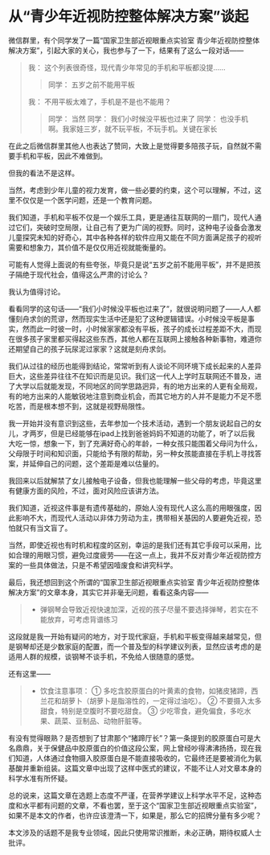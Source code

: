 # 从“青少年近视防控整体解决方案”谈起

微信群里，有个同学发了一篇“国家卫生部近视眼重点实验室 青少年近视防控整体解决方案”，引起大家的关心，我也参与了一下，结果有了这么一段对话——

> 我： 这个列表很奇怪，现代青少年常见的手机和平板都没提......
> > 同学： 五岁之前不能用平板
>
> 我： 不用平板太难了，手机是不是也不能用？
> > 同学： 当然
> > 同学： 我们小时候没平板也过来了
> > 同学： 也没手机啊。我家娃三岁，就不玩平板，不玩手机。关键在家长

在此之后微信群里其他人也表达了赞同，大致上是觉得要多陪孩子玩，自然就不需要手机和平板，因此不难做到。

但我的看法不是这样。

当然，考虑到少年儿童的视力发育，做一些必要的约束，这个可以理解，不过，这里不仅仅是一个医学问题，还是一个教育问题。

我们知道，手机和平板不仅是一个娱乐工具，更是通往互联网的一扇门，现代人通过它们，突破时空局限，让自己有了更为广阔的视野。同时，这种电子设备会激发儿童探究未知的好奇心，其中各种各样的软件应用又能在不同方面满足孩子的视听需要和想象力，其价值不是仅仅用近视就能衡量的。

可能有人觉得上面说的有些夸张，毕竟只是说“五岁之前不能用平板”，并不是把孩子隔绝于现代社会，值得这么严肃的讨论么？

我认为值得讨论。

看看同学的这句话——“我们小时候没平板也过来了”，就很说明问题了——人人都懂刻舟求剑的荒谬，然而现实生活中还是犯了这种逻辑错误。小时候没平板是事实，然而此一时彼一时，小时候家家都没有平板，孩子的成长过程差距不大，而现在很多孩子家里都买得起这些东西，其他人都在互联网上接触各种新事物，难道你还期望自己的孩子玩尿泥过家家？这就是刻舟求剑。

我们从过往的经历也能得到结论，常常听到有人谈论不同环境下成长起来的人差异巨大，这些差异往往不在知识而是见识。我们这一代人上学时互联网还不普及，进了大学以后就能发现，不同地区的同学思路迥异，有的地方出来的人更有全局观，有的地方出来的人能敏锐地注意到商业机会，而其它地方的人并不是能力不足不愿吃苦，而是根本想不到，这就是视野局限性。

我一开始并没有意识到这些，去年参加一个技术活动，遇到一个朋友说起自己的女儿，才两岁，但是已经能够在ipad上找到爸爸妈妈不知道的功能了，听了以后我大吃一惊，想象一下，到了充满好奇心的年龄，一种女孩只能围着父母问为什么，父母限于时间和知识面，只能给予有限的帮助，另一种女孩能直接在手机上寻找答案，并延伸自己的问题，这个差距是难以估量的。

我回来以后就解禁了女儿接触电子设备，但我也能理解一些父母的考虑，毕竟这里有健康方面的风险，不过，面对风险应该讲方法。

我们知道，近视这件事是有遗传基础的，原始人没有现代人这么高的用眼强度，因此影响不大，而现代人活动以非体力劳动为主，携带相关基因的人要避免近视，恐怕就只有当文盲了。

当然，即使近视也有时机和程度的区别，幸运的是我们还有其它手段可以采用，比如合理的用眼习惯，避免过度疲劳——在这一点上，我并不反对青少年近视防控方案的一些具体做法，只是不希望因噎废食和讲究科学。

最后，我还想回到这个所谓的“国家卫生部近视眼重点实验室 青少年近视防控整体解决方案”的文章本身，其实它并非毫无问题，看看这条内容——

>  * 弹钢琴会导致近视快速加深，近视的孩子尽量不要选择弹琴，若实在不能放弃，可考虑背谱练习  

这段就是我一开始有疑问的地方，对于现代家庭，手机和平板变得越来越常见，但是钢琴却还是少数家庭的配置，而一个普及型的科学建议列表，显然应该考虑的是适用人群的规模，谈钢琴不谈手机，不免给人很随意的感觉。

还有这里——

> * 饮食注意事项：
①  多吃含胶原蛋白的叶黄素的食物，如猪皮猪蹄，西兰花和胡萝卜（胡萝卜是脂溶性的，一定得过油吃）。
②  不要摄入太多甜食，特别是空腹时不要吃甜食。
③  少吃零食，避免偏食，多吃水果、蔬菜、豆制品、动物肝脏等。

有没有觉得眼熟？是否想到了甘肃那个“猪蹄厅长”？第一条提到的胶原蛋白可是大名鼎鼎，关于保健品中胶原蛋白的价值这段公案，网上曾经吵得沸沸扬扬，现在我们知道，人体通过食物摄入胶原蛋白是不能直接吸收的，它最终还是要被消化为氨基酸并重新组装。这篇文章中出现了这样中医式的建议，不能不让人对文章本身的科学水准有所怀疑。

总的说来，这篇文章在选题上态度不严谨，在营养学建议上科学水平不足，这种态度和水平都有问题的文章，不看也罢，至于这个“国家卫生部近视眼重点实验室”，如果不是本文的作者，也许应该澄清一下，如果是，那么它的招牌分量有多少呢？

本文涉及的话题不是我专业领域，因此只使用常识推断，未必正确，期待权威人士批评。